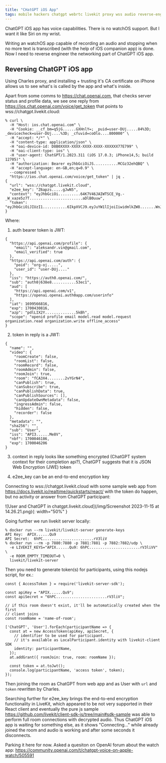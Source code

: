 ```yaml
---
title: "CHatGPT iOS App"
tags: mobile hackers chatgpt webrtc livekit proxy wss audio reverse-engineering debugging
---
```


ChatGPT iOS app has voice capabilities. There is no watchOS support. But I want it like Siri on my wrist.

Writing an watchOS app capable of recording an audio and stopping when no more text is transcribed
(with the help of iOS companion app) is done. Now I need to reverse engineer the networking part of ChatGPT iOS app.

## Reversing ChatGPT iOS app

Using Charles proxy, and installing + trusting it's CA certificate on iPhone allows us to see what's is called by the app and what's inside.

Apart from some comms to https://chat.openai.com, that checks server status and profile data, we see one reply
from https://ios.chat.openai.com/voice/get_token that points to wss://chatgpt.livekit.cloud:

```shell
% curl \
  -H "Host: ios.chat.openai.com" \
  -H "Cookie: __cf_bm=q5jG......GXHnlY=; _puid=user-DUj.....84%3D; _devicecheck=user-DUj....%3D; _cfuvid=coOlo....800000" \
  -H "accept: */*" \
  -H "content-type: application/json" \
  -H "oai-device-id: D8B0XXXX-XXXX-XXXX-XXXX-XXXXXX77E799" \
  -H "oai-client-type: ios" \
  -H "user-agent: ChatGPT/1.2023.311 (iOS 17.0.3; iPhone14,5; build 12705)" \
  -H "authorization: Bearer eyJhbGciOiJS...........MCGz32ehQBQ" \
  -H "accept-language: en-GB,en;q=0.9" \
  --compressed \
  "https://ios.chat.openai.com/voice/get_token" | jq .
{
  "url": "wss://chatgpt.livekit.cloud",
  "e2ee_key": "Z6apzs.....gJwN5",
  "context": "eyJhbGciOi..........64K7V46JAIWTSCE_Vg.-_W_xaze5z7T........................aDlB0uuw",
  "token": "eyJhbGciOiJIUzI1...........6IkpXVCJ9.eyJuYW1lIjoiIiwidmlkZW8.......WnJ4adZp_9XdI"
}
```

Where:

1. auth bearer token is JWT:
```
{
  "https://api.openai.com/profile": {
    "email": "aleksandr.vin@gmail.com",
    "email_verified": true
  },
  "https://api.openai.com/auth": {
    "poid": "org-oj.....",
    "user_id": "user-DUj...."
  },
  "iss": "https://auth0.openai.com/",
  "sub": "auth0|638e8...........53ec1",
  "aud": [
    "https://api.openai.com/v1",
    "https://openai.openai.auth0app.com/userinfo"
  ],
  "iat": 1699566816,
  "exp": 1700430816,
  "azp": "pdlLIX2Y..............5kBh",
  "scope": "openid profile email model.read model.request organization.read organization.write offline_access"
}
```

2. token in reply is a JWT:

```
{
  "name": "",
  "video": {
    "roomCreate": false,
    "roomList": false,
    "roomRecord": false,
    "roomAdmin": false,
    "roomJoin": true,
    "room": "fCA3X4........2vYGrN4",
    "canPublish": true,
    "canSubscribe": true,
    "canPublishData": true,
    "canPublishSources": [],
    "canUpdateOwnMetadata": false,
    "ingressAdmin": false,
    "hidden": false,
    "recorder": false
  },
  "metadata": "",
  "sha256": "",
  "sub": "User",
  "iss": "API3......Me8V",
  "nbf": 1700046186,
  "exp": 1700046206
}
```

3. context in reply looks like something encrypted (ChatGPT system context for their completion api?), ChatGPT suggests that it is 
   JSON Web Encryption (JWE) token

4. e2ee_key can be an end-to-end encryption key

Connecting to wss://chatgpt.livekit.cloud with some sample web app from https://docs.livekit.io/realtime/quickstarts/react/ with the token
do happen, but no activity or answer from ChatGPT participant:

![User and ChatGPT in chatgpt.livekit.cloud](/img/Screenshot 2023-11-15 at 14.26.21.png){: width="50%" }

Going further we run livekit server locally:

```shell
% docker run --rm livekit/livekit-server generate-keys
API Key:  APIX......Qu9
API Secret:  6hPC.......................rV3liV
% docker run --rm -p 7880:7880 -p 7881:7881 -p 7882:7882/udp \
  -e LIVEKIT_KEYS="APIX......Qu9: 6hPC.......................rV3liVV" \
  -e ROOM_EMPTY_TIMEOUT=0 \
  livekit/livekit-server
```

Then you need to generate token(s) for participants, using this nodejs script, for ex.:

```nodejs
const { AccessToken } = require('livekit-server-sdk');

const apiKey = "APIX......Qu9";
const apiSecret = "6hPC.......................rV3liV";

// if this room doesn't exist, it'll be automatically created when the first
// client joins
const roomName = 'name-of-room';

['ChatGPT', 'User'].forEach(participantName => {
  const at = new AccessToken(apiKey, apiSecret, {
    // identifier to be used for participant.
    // it's available as LocalParticipant.identity with livekit-client SDK
    identity: participantName,
  });
  at.addGrant({ roomJoin: true, room: roomName });

  const token = at.toJwt();
  console.log(participantName, 'access token', token);
});
```

Then joining the room as ChatGPT from web app and as User with `url` and `token` rewritten by Charles.

Searching further for e2ee_key brings the end-to-end encryption functionality in LiveKit, which appeared to be
not very supported in their React client and eventually the pure js sample https://github.com/livekit/client-sdk-js/tree/main#sdk-sample
was able to perform full room connections with decrypted audio. Thus ChatGPT iOS app is waiting for something else, as it shows
"Connecting..." while already joined the room and audio is working and after some seconds it disconnects.

Parking it here for now. Asked a quesiton on OpenAI forum about the watch app: https://community.openai.com/t/chatgpt-voice-on-apple-watch/505591
